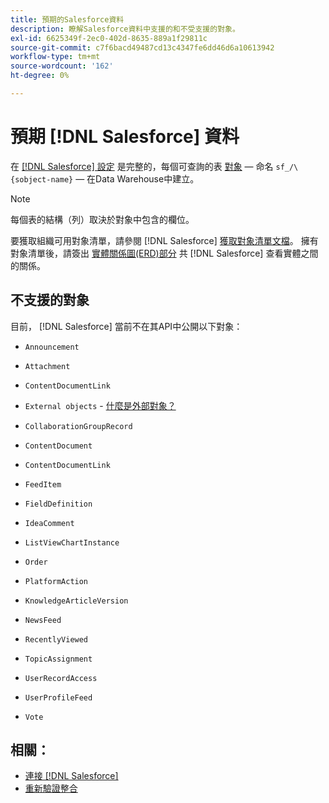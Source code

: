 ```yaml
---
title: 預期的Salesforce資料
description: 瞭解Salesforce資料中支援的和不受支援的對象。
exl-id: 6625349f-2ec0-402d-8635-889a1f29811c
source-git-commit: c7f6bacd49487cd13c4347fe6dd46d6a10613942
workflow-type: tm+mt
source-wordcount: '162'
ht-degree: 0%

---
```


# 預期 [!DNL Salesforce] 資料

在 [[!DNL Salesforce] 設定](../integrations/salesforce.md) 是完整的，每個可查詢的表 [對象](https://developer.salesforce.com/docs/atlas.en-us.object_reference.meta/object_reference/sforce_api_objects_concepts.htm)  — 命名 `sf_/\{sobject-name}`  — 在Data Warehouse中建立。

>[!NOTE]
>
>每個表的結構（列）取決於對象中包含的欄位。

要獲取組織可用對象清單，請參閱 [!DNL Salesforce] [獲取對象清單文檔](https://developer.salesforce.com/docs/atlas.en-us.api_rest.meta/api_rest/dome_describeGlobal.htm)。 擁有對象清單後，請簽出 [實體關係圖(ERD)部分](https://developer.salesforce.com/docs/atlas.en-us.object_reference.meta/object_reference/sforce_api_erd_knowledge.htm) 共 [!DNL Salesforce] 查看實體之間的關係。

## 不支援的對象

目前， [!DNL Salesforce] 當前不在其API中公開以下對象：

* `Announcement`
* `Attachment`
* `ContentDocumentLink`
* `External objects` - [什麼是外部對象？](https://developer.salesforce.com/docs/atlas.en-us.object_reference.meta/object_reference/sforce_api_objects_external_objects.htm)
* `CollaborationGroupRecord`
* `ContentDocument`
* `ContentDocumentLink`
* `FeedItem`
* `FieldDefinition`
* `IdeaComment`
* `ListViewChartInstance`
* `Order`
* `PlatformAction`

* `KnowledgeArticleVersion`
* `NewsFeed`
* `RecentlyViewed`
* `TopicAssignment`
* `UserRecordAccess`
* `UserProfileFeed`
* `Vote`

## 相關：

* [連接 [!DNL Salesforce]](../integrations/salesforce.md)
* [重新驗證整合](https://experienceleague.adobe.com/docs/commerce-knowledge-base/kb/how-to/mbi-reauthenticating-integrations.html)
